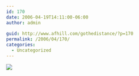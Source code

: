 ```yaml
---
id: 170
date: 2006-04-19T14:11:00-06:00
author: admin
  
guid: http://www.afhill.com/gothedistance/?p=170
permalink: /2006/04/170/
categories:
  - Uncategorized
---
```

![](http://images16.fotki.com/v288/photos/9/98745/1821784/boston2006-vi.jpg)
